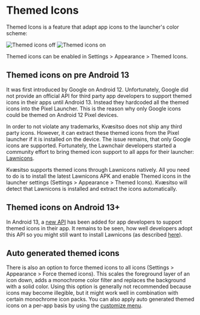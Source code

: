 # Themed Icons

Themed Icons is a feature that adapt app icons to the launcher's color scheme:

![Themed icons off](/img/themed-icons-off.png)
![Themed icons on](/img/themed-icons-on.png)

Themed icons can be enabled in Settings > Appearance > Themed Icons.

## Themed icons on pre Android 13

It was first introduced by Google on Android 12. Unfortunately, Google did not provide an official API for third party app developers to support themed icons in their apps until Android 13. Instead they hardcoded all the themed icons into the Pixel Launcher. This is the reason why only Google icons could be themed on Android 12 Pixel devices.

In order to not violate any trademarks, Kvæsitso does not ship any third party icons. However, it can extract these themed icons from the Pixel launcher if it is installed on the device. The issue remains, that only Google icons are supported. Fortunately, the Lawnchair developers started a community effort to bring themed icon support to all apps for their launcher: [Lawnicons](https://github.com/LawnchairLauncher/lawnicons).

Kvæsitso supports themed icons through Lawnicons natively. All you need to do is to install the latest Lawnicons APK and enable Themed icons in the launcher settings (Settings > Appearance > Themed Icons). Kvæsitso will detect that Lawnicons is installed and extract the icons automatically.

## Themed icons on Android 13+

In Android 13, a [new API](https://developer.android.com/develop/ui/views/launch/icon_design_adaptive#add_your_adaptive_icon_to_your_app) has been added for app developers to support themed icons in their app. It remains to be seen, how well developers adopt this API so you might still want to install Lawnicons (as described [here](#themed-icons-on-pre-android-13)).

## Auto generated themed icons

There is also an option to force themed icons to all icons (Settings > Appearance > Force themed icons). This scales the foreground layer of an icon down, adds a monochrome color filter and replaces the background with a solid color. Using this option is generally not recommended because icons may become illegible, but it might work well in combination with certain monochrome icon packs. You can also apply auto generated themed icons on a per-app basis by using the [customize menu](per-app-customization).
